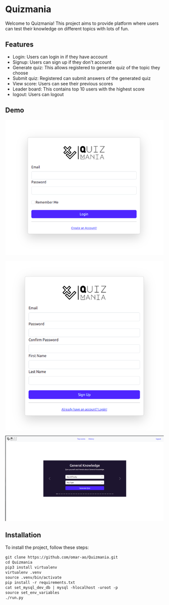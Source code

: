 # Quizmania

Welcome to Quizmania! This project aims to provide platform where users can test their knowledge on different topics with lots
of fun.

## Features

 - Login: Users can login in if they have account
 - Signup: Users can sign up if they don't account
 - Generate quiz: This allows registered to generate quiz of the topic they choose
 - Submit quiz: Registered can submit answers of the generated quiz
 - View score: Users can see their previous scores
 - Leader board: This contains top 10 users with the highest score
 - logout: Users can logout
 
## Demo

![Login](screenshorts/login.png)

![Signup](screenshorts/signup.png)

![Home](screenshorts/home.png)

## Installation
To install the project, follow these steps:

```
git clone https://github.com/omar-ao/Quizmania.git
cd Quizmania
pip3 install virtualenv
virtualenv .venv
source .venv/bin/activate
pip install -r requirements.txt
cat set_mysql_dev_db | mysql -hlocalhost -uroot -p
source set_env_variables
./run.py
```
